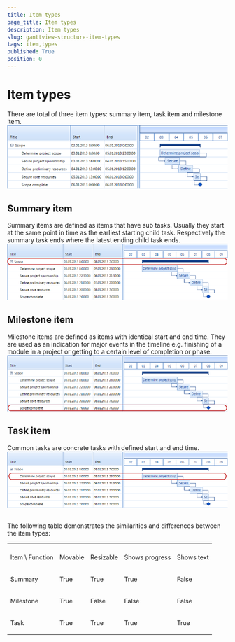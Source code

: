 ```yaml
---
title: Item types
page_title: Item types
description: Item types
slug: ganttview-structure-item-types
tags: item,types
published: True
position: 0
---
```


# Item types



There are total of three item types: summary item, task item and milestone item.![ganttview-structure-item-types 001](images/ganttview-structure-item-types001.png)

## Summary item

Summary items are defined as items that have sub tasks. Usually they start at the same 
          point in time as the earliest starting child task. Respectively the summary task ends where the latest ending child task ends.
        ![ganttview-structure-item-types 002](images/ganttview-structure-item-types002.png)

## Milestone item

Milestone items are defined as items with identical start and end time. They are used as an indication for major events in the 
          timeline e.g. finishing of a module in a project or getting to a certain level of completion or phase.
        ![ganttview-structure-item-types 003](images/ganttview-structure-item-types003.png)

## Task item

Common tasks are concrete tasks with defined start and end time.![ganttview-structure-item-types 004](images/ganttview-structure-item-types004.png)

## 

The following table demonstrates the similarities and differences between the item types:
        
<table><th><tr><td>

Item \ Function
                </td><td>

Movable
                </td><td>

Resizable
                </td><td>

Shows progress
                </td><td>

Shows text
                </td></tr></th><tr><td>

Summary
              </td><td>

True
              </td><td>

True
              </td><td>

True
              </td><td>

False
              </td></tr><tr><td>

Milestone
              </td><td>

True
              </td><td>

False
              </td><td>

False
              </td><td>

False
              </td></tr><tr><td>

Task
              </td><td>

True
              </td><td>

True
              </td><td>

True
              </td><td>

True
              </td></tr></table>
